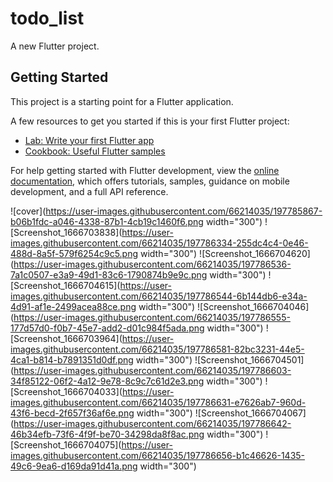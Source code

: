 # todo_list

A new Flutter project.

## Getting Started

This project is a starting point for a Flutter application.

A few resources to get you started if this is your first Flutter project:

- [Lab: Write your first Flutter app](https://docs.flutter.dev/get-started/codelab)
- [Cookbook: Useful Flutter samples](https://docs.flutter.dev/cookbook)

For help getting started with Flutter development, view the
[online documentation](https://docs.flutter.dev/), which offers tutorials,
samples, guidance on mobile development, and a full API reference.

![cover](https://user-images.githubusercontent.com/66214035/197785867-b06b1fdc-a046-4338-87b1-4cb19c1460f6.png  width="300")
![Screenshot_1666703838](https://user-images.githubusercontent.com/66214035/197786334-255dc4c4-0e46-488d-8a5f-579f6254c9c5.png width="300")
![Screenshot_1666704620](https://user-images.githubusercontent.com/66214035/197786536-7a1c0507-e3a9-49d1-83c6-1790874b9e9c.png width="300")
![Screenshot_1666704615](https://user-images.githubusercontent.com/66214035/197786544-6b144db6-e34a-4d91-af1e-2499acea88ce.png width="300")
![Screenshot_1666704046](https://user-images.githubusercontent.com/66214035/197786555-177d57d0-f0b7-45e7-add2-d01c984f5ada.png width="300")
![Screenshot_1666703964](https://user-images.githubusercontent.com/66214035/197786581-82bc3231-44e5-4ca1-b814-b7891351d0df.png width="300")
![Screenshot_1666704501](https://user-images.githubusercontent.com/66214035/197786603-34f85122-06f2-4a12-9e78-8c9c7c61d2e3.png width="300")
![Screenshot_1666704033](https://user-images.githubusercontent.com/66214035/197786631-e7626ab7-960d-43f6-becd-2f657f36af6e.png width="300")
![Screenshot_1666704067](https://user-images.githubusercontent.com/66214035/197786642-46b34efb-73f6-4f9f-be70-34298da8f8ac.png width="300")
![Screenshot_1666704075](https://user-images.githubusercontent.com/66214035/197786656-b1c46626-1435-49c6-9ea6-d169da91d41a.png width="300")
